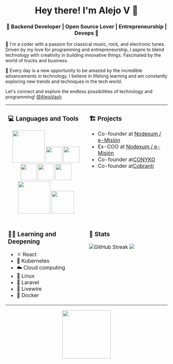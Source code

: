 
<h1 align="center">Hey there! I'm Alejo V 👋 </h1>
<h3 align="center">🚀 Backend Developer | Open Source Lover | Entrepreneurship | Devops 🚀</h3>
<div>
<p>
👋 I'm a coder with a passion for classical music, rock, and electronic tunes. Driven by my love for programming and entrepreneurship, I aspire to blend technology with creativity in building innovative things. Fascinated by the world of trucks and business.

🌟 Every day is a new opportunity to be amazed by the incredible advancements in technology. I believe in lifelong learning and am constantly exploring new trends and techniques in the tech world.

Let's connect and explore the endless possibilities of technology and programming!
<a href="https://twitter.com/AlejoVash" target="_new">@AlejoVash</a>
</p>
</div> 

<table>
  <tr>
    <!-- Languages and Tools -->
    <td valign="top" width="50%">
      <h3> 💻 Languages and Tools </h3>
      <p align="center">
        <img src="https://ftp.ntu.edu.tw/php/images/ele-running.gif" width="100">
        <img src="https://media3.giphy.com/media/ln7z2eWriiQAllfVcn/200w.webp" width="50">
        <img src="https://i.giphy.com/media/LMt9638dO8dftAjtco/200.webp" width="50">
        <img src="https://i.giphy.com/media/eNAsjO55tPbgaor7ma/200w.webp" width="50">
        <img src="https://i.giphy.com/media/IdyAQJVN2kVPNUrojM/200.webp" width="50">
        <img src="https://media3.giphy.com/media/kdFc8fubgS31b8DsVu/giphy.webp" width="50">
        <img src="https://media.giphy.com/media/kH1DBkPNyZPOk0BxrM/giphy.gif" width="100">
        <img src="https://media.giphy.com/media/SsCYf6DRFJrOpP0IoM/giphy.gif" width="70">
      </p>
    </td>
    <!-- Projects -->
    <td valign="top" width="50%">
      <h3> 🏗️ Projects </h3>
      <ul>
        <li>Co-founder at <a href="https://emision.co" target="_new">Nodexum / e-Misión</a></li>
        <li>Ex-COO at <a href="https://emision.co" target="_new">Nodexum / e-Misión</a></li>
        <li>Co-founder at<a href="https://conyko.com" target="_new">CONYKO</a></li>
	<li>Co-founder at<a href="https://cobranti.com" target="_new">Cobranti</a></li>
      </ul>
    </td>
  </tr>
  <tr>
    <!-- Languages and Tools -->
    <td valign="top" width="50%">
<h3> 👨‍🏫 Learning and Deepening </h3>
<ul>  <li>⚛️ React</li>  <li>🐙 Kubernetes</li>  <li>☁️ Cloud computing</li>  <li>🐧 Linux</li>  <li>🐘 Laravel</li>  <li>🔌 Livewire</li>  <li>🚢 Docker</li>  </ul>
    </td>
    <!-- Projects -->
    <td valign="top" width="50%">
      <h3>👾 Stats </h3>
	        <img src="https://github-readme-streak-stats.herokuapp.com?user=avelco&theme=monokai" alt="GitHub Streak"/>
	        <img src="https://github-readme-stats.vercel.app/api?username=avelco&theme=monokai&hide=contribs"/>
    </td>
  </tr>
</table>
<div align="center">
  <img src="https://media.tenor.com/s6PDSbCfGpIAAAAi/stoplight-stoplightio.gif" width="150">
</div>



